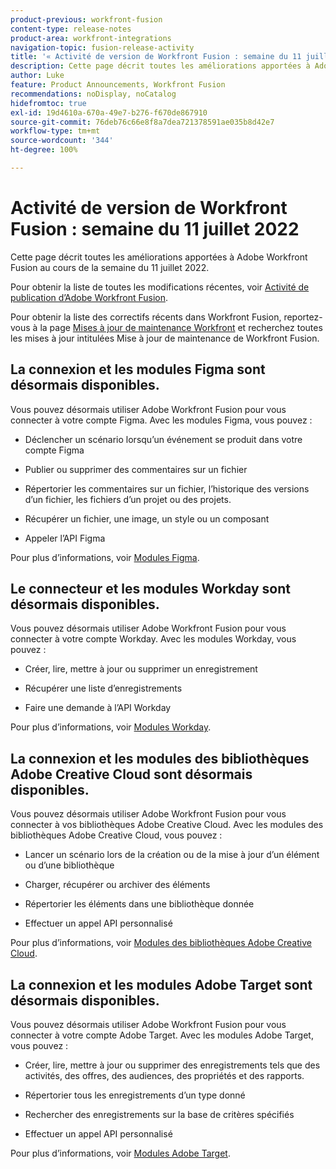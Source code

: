 ```yaml
---
product-previous: workfront-fusion
content-type: release-notes
product-area: workfront-integrations
navigation-topic: fusion-release-activity
title: '« Activité de version de Workfront Fusion : semaine du 11 juillet 2022 »'
description: Cette page décrit toutes les améliorations apportées à Adobe Workfront Fusion au cours de la semaine du 11 juillet 2022.
author: Luke
feature: Product Announcements, Workfront Fusion
recommendations: noDisplay, noCatalog
hidefromtoc: true
exl-id: 19d4610a-670a-49e7-b276-f670de867910
source-git-commit: 76deb76c66e8f8a7dea721378591ae035b8d42e7
workflow-type: tm+mt
source-wordcount: '344'
ht-degree: 100%

---
```


# Activité de version de Workfront Fusion : semaine du 11 juillet 2022

Cette page décrit toutes les améliorations apportées à Adobe Workfront Fusion au cours de la semaine du 11 juillet 2022.

Pour obtenir la liste de toutes les modifications récentes, voir [Activité de publication d’Adobe Workfront Fusion](../../../product-announcements/product-releases/fusion-release-activity/fusion-release-activity.md).

Pour obtenir la liste des correctifs récents dans Workfront Fusion, reportez-vous à la page [Mises à jour de maintenance Workfront](https://experienceleague.adobe.com/docs/workfront-known-issues/releases/current-updates.html) et recherchez toutes les mises à jour intitulées Mise à jour de maintenance de Workfront Fusion.

## La connexion et les modules Figma sont désormais disponibles.

Vous pouvez désormais utiliser Adobe Workfront Fusion pour vous connecter à votre compte Figma. Avec les modules Figma, vous pouvez :

* Déclencher un scénario lorsqu’un événement se produit dans votre compte Figma

* Publier ou supprimer des commentaires sur un fichier

* Répertorier les commentaires sur un fichier, l’historique des versions d’un fichier, les fichiers d’un projet ou des projets.

* Récupérer un fichier, une image, un style ou un composant

* Appeler l’API Figma


Pour plus d’informations, voir [Modules Figma](../../../workfront-fusion/apps-and-their-modules/figma-modules.md).

## Le connecteur et les modules Workday sont désormais disponibles.

Vous pouvez désormais utiliser Adobe Workfront Fusion pour vous connecter à votre compte Workday. Avec les modules Workday, vous pouvez :

* Créer, lire, mettre à jour ou supprimer un enregistrement

* Récupérer une liste d’enregistrements

* Faire une demande à l’API Workday


Pour plus d’informations, voir [Modules Workday](../../../workfront-fusion/apps-and-their-modules/workday-modules.md).

## La connexion et les modules des bibliothèques Adobe Creative Cloud sont désormais disponibles.

Vous pouvez désormais utiliser Adobe Workfront Fusion pour vous connecter à vos bibliothèques Adobe Creative Cloud. Avec les modules des bibliothèques Adobe Creative Cloud, vous pouvez :

* Lancer un scénario lors de la création ou de la mise à jour d’un élément ou d’une bibliothèque

* Charger, récupérer ou archiver des éléments

* Répertorier les éléments dans une bibliothèque donnée

* Effectuer un appel API personnalisé


Pour plus d’informations, voir [Modules des bibliothèques Adobe Creative Cloud](../../../workfront-fusion/apps-and-their-modules/creative-cloud-libraries-modules.md).

## La connexion et les modules Adobe Target sont désormais disponibles.

Vous pouvez désormais utiliser Adobe Workfront Fusion pour vous connecter à votre compte Adobe Target. Avec les modules Adobe Target, vous pouvez :

* Créer, lire, mettre à jour ou supprimer des enregistrements tels que des activités, des offres, des audiences, des propriétés et des rapports.

* Répertorier tous les enregistrements d’un type donné

* Rechercher des enregistrements sur la base de critères spécifiés

* Effectuer un appel API personnalisé


Pour plus d’informations, voir [Modules Adobe Target](../../../workfront-fusion/apps-and-their-modules/adobe-target-modules.md).
